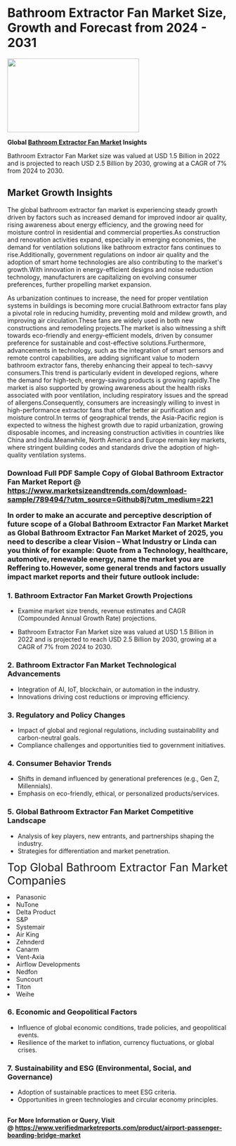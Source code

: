 <H1>Bathroom Extractor Fan Market Size, Growth and Forecast from 2024 - 2031</H1><img class="aligncenter size-medium wp-image-584254" src="https://thirdeyenews.in/wp-content/uploads/2024/09/Global-Market-Research-300x168.jpeg" alt="" width="300" height="168" /><p><strong>Global&nbsp;<a href="https://www.marketsizeandtrends.com/download-sample/789494/?utm_source=Github8j?utm_medium=221">Bathroom Extractor Fan Market</a> Insights</strong></p><p>Bathroom Extractor Fan Market size was valued at USD 1.5 Billion in 2022 and is projected to reach USD 2.5 Billion by 2030, growing at a CAGR of 7% from 2024 to 2030.</p><p><h2>Market Growth Insights</h2> <p>The global bathroom extractor fan market is experiencing steady growth driven by factors such as increased demand for improved indoor air quality, rising awareness about energy efficiency, and the growing need for moisture control in residential and commercial properties.As construction and renovation activities expand, especially in emerging economies, the demand for ventilation solutions like bathroom extractor fans continues to rise.Additionally, government regulations on indoor air quality and the adoption of smart home technologies are also contributing to the market's growth.With innovation in energy-efficient designs and noise reduction technology, manufacturers are capitalizing on evolving consumer preferences, further propelling market expansion.</p> <p><a href="#"></a></p> <p>As urbanization continues to increase, the need for proper ventilation systems in buildings is becoming more crucial.Bathroom extractor fans play a pivotal role in reducing humidity, preventing mold and mildew growth, and improving air circulation.These fans are widely used in both new constructions and remodeling projects.The market is also witnessing a shift towards eco-friendly and energy-efficient models, driven by consumer preference for sustainable and cost-effective solutions.Furthermore, advancements in technology, such as the integration of smart sensors and remote control capabilities, are adding significant value to modern bathroom extractor fans, thereby enhancing their appeal to tech-savvy consumers.This trend is particularly evident in developed regions, where the demand for high-tech, energy-saving products is growing rapidly.The market is also supported by growing awareness about the health risks associated with poor ventilation, including respiratory issues and the spread of allergens.Consequently, consumers are increasingly willing to invest in high-performance extractor fans that offer better air purification and moisture control.In terms of geographical trends, the Asia-Pacific region is expected to witness the highest growth due to rapid urbanization, growing disposable incomes, and increasing construction activities in countries like China and India.Meanwhile, North America and Europe remain key markets, where stringent building codes and standards drive the adoption of high-quality ventilation systems.<h3></p><p><span class=""><strong>Download Full PDF Sample Copy of Global Bathroom Extractor Fan Market Report</strong> @ <a href="https://www.marketsizeandtrends.com/download-sample/789494/?utm_source=Github8j?utm_medium=221" target="_blank">https://www.marketsizeandtrends.com/download-sample/789494/?utm_source=Github8j?utm_medium=221</a></span></p><p>In order to make an accurate and perceptive description of future scope of a Global&nbsp;Bathroom Extractor Fan Market Market as Global&nbsp;Bathroom Extractor Fan Market Market of 2025, you need to describe a clear Vision &ndash; What Industry or Linda can you think of for example: Quote from a Technology, healthcare, automotive, renewable energy, name the market you are Reffering to.However, some general trends and factors usually impact market reports and their future outlook include:</p><h3>1.&nbsp;<strong>Bathroom Extractor Fan Market Growth Projections</strong></h3><ul><li>Examine market size trends, revenue estimates and CAGR (Compounded Annual Growth Rate) projections.</li><li><p>Bathroom Extractor Fan Market size was valued at USD 1.5 Billion in 2022 and is projected to reach USD 2.5 Billion by 2030, growing at a CAGR of 7% from 2024 to 2030.</p></li></ul><h3>2.&nbsp;<strong>Bathroom Extractor Fan Market Technological Advancements</strong></h3><ul><li>Integration of AI, IoT, blockchain, or automation in the industry.</li><li>Innovations driving cost reductions or improving efficiency.</li></ul><h3>3.&nbsp;<strong>Regulatory and Policy Changes</strong></h3><ul><li>Impact of global and regional regulations, including sustainability and carbon-neutral goals.</li><li>Compliance challenges and opportunities tied to government initiatives.</li></ul><h3>4.&nbsp;<strong>Consumer Behavior Trends</strong></h3><ul><li>Shifts in demand influenced by generational preferences (e.g., Gen Z, Millennials).</li><li>Emphasis on eco-friendly, ethical, or personalized products/services.</li></ul><h3>5.&nbsp;<strong>Global Bathroom Extractor Fan Market Competitive Landscape</strong></h3><ul><li>Analysis of key players, new entrants, and partnerships shaping the industry.</li><li>Strategies for differentiation and market penetration.</li></ul><p data-pm-slice="1 1 []"><span style="color: inherit; font-family: inherit; font-size: 25px;">Top Global Bathroom Extractor Fan Market Companies</span></p><div class="" data-test-id=""><p><li>Panasonic</li><li> NuTone</li><li> Delta Product</li><li> S&P</li><li> Systemair</li><li> Air King</li><li> Zehnderd</li><li> Canarm</li><li> Vent-Axia</li><li> Airflow Developments</li><li> Nedfon</li><li> Suncourt</li><li> Titon</li><li> Weihe</li></p></div><h3>6.&nbsp;<strong>Economic and Geopolitical Factors</strong></h3><ul><li>Influence of global economic conditions, trade policies, and geopolitical events.</li><li>Resilience of the market to inflation, currency fluctuations, or global crises.</li></ul><h3>7.&nbsp;<strong>Sustainability and ESG (Environmental, Social, and Governance)</strong></h3><ul><li>Adoption of sustainable practices to meet ESG criteria.</li><li>Opportunities in green technologies and circular economy principles.</li></ul><h2><strong style="font-size: 14px;">For More Information or Query, Visit @&nbsp;</strong><a style="background-color: #ffffff; font-size: 14px;" href="https://www.marketsizeandtrends.com/report/bathroom-extractor-fan-market/" target="_blank">https://www.verifiedmarketreports.com/product/airport-passenger-boarding-bridge-market</a></h2>